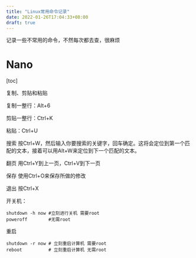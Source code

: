 ```yaml
---
title: "Linux常用命令记录"
date: 2022-01-26T17:04:33+08:00
draft: true
---
```


记录一些不常用的命令，不然每次都去查，很麻烦



# Nano

[toc]

复制、剪贴和粘贴

复制一整行：Alt+6

剪贴一整行：Ctrl+K

粘贴：Ctrl+U

搜索
按Ctrl+W，然后输入你要搜索的关键字，回车确定。这将会定位到第一个匹配的文本，接着可以用Alt+W来定位到下一个匹配的文本。

翻页
用Ctrl+Y到上一页，Ctrl+V到下一页

保存
使用Ctrl+O来保存所做的修改

退出
按Ctrl+X

开关机：
```
shutdown -h now #立刻进行关机 需要root
poweroff        #无需root
```

重启
```
shutdown -r now # 立刻重启计算机 需要root
reboot          # 立刻重启计算机 无需root
```

